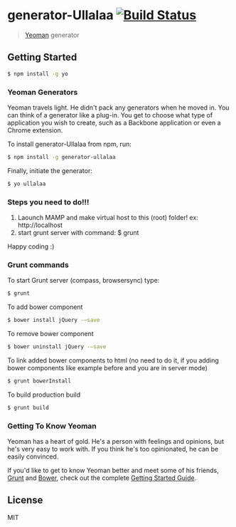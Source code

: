 # generator-Ullalaa [![Build Status](https://secure.travis-ci.org/cherijs/generator-ullalaa.png?branch=master)](https://travis-ci.org/cherijs/generator-ullalaa)

> [Yeoman](http://yeoman.io) generator


## Getting Started


```bash
$ npm install -g yo
```

### Yeoman Generators

Yeoman travels light. He didn't pack any generators when he moved in. You can think of a generator like a plug-in. You get to choose what type of application you wish to create, such as a Backbone application or even a Chrome extension.

To install generator-Ullalaa from npm, run:

```bash
$ npm install -g generator-ullalaa
```

Finally, initiate the generator:

```bash
$ yo ullalaa
```



### Steps you need to do!!!

1. Laounch MAMP and make virtual host to this (root) folder! ex: http://localhost
2. start grunt server with command: $ grunt

Happy coding :)


### Grunt commands

To start Grunt server (compass, browsersync) type:

```bash
$ grunt
```

To add bower component
```bash
$ bower install jQuery -—save
```

To remove bower component
```bash
$ bower uninstall jQuery -—save
```

To link added bower components to html (no need to do it, if you adding bower components like example before and you are in server mode)
```bash
$ grunt bowerInstall
```


 To build production build

```bash
$ grunt build
```


### Getting To Know Yeoman

Yeoman has a heart of gold. He's a person with feelings and opinions, but he's very easy to work with. If you think he's too opinionated, he can be easily convinced.

If you'd like to get to know Yeoman better and meet some of his friends, [Grunt](http://gruntjs.com) and [Bower](http://bower.io), check out the complete [Getting Started Guide](https://github.com/yeoman/yeoman/wiki/Getting-Started).


## License

MIT

